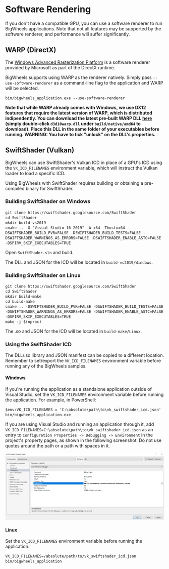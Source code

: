 # Software Rendering

If you don't have a compatible GPU, you can use a software renderer to run BigWheels applications. Note that not all features may be supported by the software renderer, and performance will suffer significantly.

## WARP (DirectX)
The [Windows Advanced Rasterization Platform](https://learn.microsoft.com/en-us/windows/win32/direct3darticles/directx-warp) is a software renderer provided by Microsoft as part of the DirectX runtime.

BigWheels supports using WARP as the renderer natively. Simply pass `--use-software-renderer` as a command-line flag to the application and WARP will be selected.

```
bin/bigwheels_application.exe --use-software-renderer
```

**Note that while WARP already comes with Windows, we use DX12 features that require the latest version of WARP, which is distributed indipendently.
You can download the latest pre-built WARP DLL [here](https://nuget.info/packages/Microsoft.Direct3D.WARP) (simply double-click `d3d10warp.dll` under `build/native/amd64` to download).
Place this DLL in the same folder of your executables before running. WARNING: You have to tick "unlock" on the DLL's properties.**

## SwiftShader (Vulkan)
BigWheels can use SwiftShader's Vulkan ICD in place of a GPU's ICD using the `VK_ICD_FILENAMES` environment variable, which will instruct the Vulkan loader to load a specific ICD.

Using BigWheels with SwiftShader requires building or obtaining a pre-compiled binary for SwiftShader.

### Building SwiftShader on Windows
```
git clone https://swiftshader.googlesource.com/SwiftShader
cd SwiftShader
mkdir build-vs2019
cmake .. -G "Visual Studio 16 2019" -A x64 -Thost=x64 -DSWIFTSHADER_BUILD_PVR=FALSE -DSWIFTSHADER_BUILD_TESTS=FALSE -DSWIFTSHADER_WARNINGS_AS_ERRORS=FALSE -DSWIFTSHADER_ENABLE_ASTC=FALSE -DSPIRV_SKIP_EXECUTABLES=TRUE
```
Open `SwiftShader.sln` and build.

The DLL and JSON for the ICD will be located in `build-vs2019/Windows`.

### Building SwiftShader on Linux
```
git clone https://swiftshader.googlesource.com/SwiftShader
cd SwiftShader
mkdir build-make
cd build-make
cmake .. -DSWIFTSHADER_BUILD_PVR=FALSE -DSWIFTSHADER_BUILD_TESTS=FALSE -DSWIFTSHADER_WARNINGS_AS_ERRORS=FALSE -DSWIFTSHADER_ENABLE_ASTC=FALSE -DSPIRV_SKIP_EXECUTABLES=TRUE
make -j $(nproc)
```
The .so and JSON for the ICD will be located in `build-make/Linux`.

### Using the SwiftShader ICD
The DLL/.so library and JSON manifest can be copied to a different location. Remember to set/export the `VK_ICD_FILENAMES` environment variable before running any of the BigWheels samples.

#### Windows
If you're running the application as a standalone application outside of Visual Studio, set the `VK_ICD_FILENAMES` environment variable before running the application. For example, in PowerShell:
```
$env:VK_ICD_FILENAMES = 'C:\absolute\path\to\vk_swiftshader_icd.json'
bin/bigwheels_application.exe
```

If you are using Visual Studio and running an application through it, add `VK_ICD_FILENAMES=C:\absolute\path\to\vk_swiftshader_icd.json` as an entry to `Configuration Properties -> Debugging -> Environment` in the project's property pages, as shown in the following screenshot. Do not use quotes around the path or a path with spaces in it.

![Environment property variable in Visual Studio](media/SwiftShader_VisualStudio_EnvVariable.png)

#### Linux

Set the `VK_ICD_FILENAMES` environment variable before running the application.

```
VK_ICD_FILENAMES=/absolute/path/to/vk_swiftshader_icd.json bin/bigwheels_application
```

